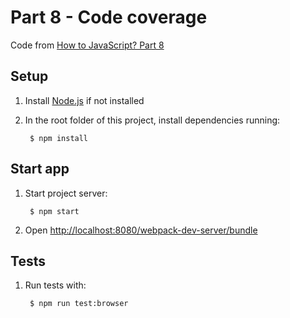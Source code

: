 # Part 8 - Code coverage

Code from [How to JavaScript? Part 8](https://medium.com/@jun.hanamaki/how-to-javascript-or-yet-another-javascript-guide-part-8-code-coverage-ae44fc997eb8#.hlef2zf7p)

## Setup

1. Install [Node.js](https://nodejs.org/) if not installed

2. In the root folder of this project, install dependencies running:

        $ npm install

## Start app

1. Start project server:

        $ npm start

2. Open [http://localhost:8080/webpack-dev-server/bundle](http://localhost:8080/webpack-dev-server/bundle)

## Tests

1. Run tests with:

        $ npm run test:browser